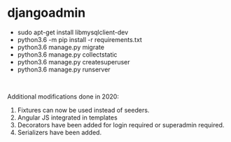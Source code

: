# djangoadmin<br>
- sudo apt-get install libmysqlclient-dev<br>
- python3.6 -m pip install -r requirements.txt<br>
- python3.6 manage.py migrate<br>
- python3.6 manage.py collectstatic<br>
- python3.6 manage.py createsuperuser<br>
- python3.6 manage.py runserver<br>
<br>

Additional modifications done in 2020:
1. Fixtures can now be used instead of seeders.
2. Angular JS integrated in templates
3. Decorators have been added for login required or superadmin required.
4. Serializers have been added.
